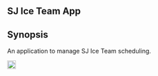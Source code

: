 ## SJ Ice Team App

## Synopsis

An application to manage SJ Ice Team scheduling.

<a target="_blank" rel="noopener noreferrer" href="https://trello.com/b/39l0txdu/sjs-ice-team-app">
  <img src="https://i.imgur.com/APUzNtR.png" alt="trello.png" height="20px"></img>
</a>
